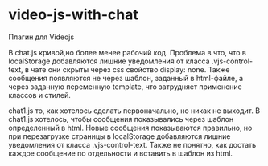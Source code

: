 # video-js-with-chat
Плагин для Videojs

В chat.js кривой,но более менее рабочий код. Проблема  в что, что в localStorage добавляются лишние уведомления от класса .vjs-control-text, в чате они скрыты через css свойство display: none. Также сообщения появляются не через шаблон, заданный в html-файле, а через заданную переменную template, что затрудняет применение классов и стилей.

chat1.js то, как хотелось сделать первоначально, но никак не выходит.
В chat1.js хотелось, чтобы сообщения показывались через шаблон определенный в html. Новые сообщения показываются правильно, но при перезагрузке страницы в localStorage добавляются лишние уведомления от класса .vjs-control-text.  Также не понятно, как достать каждое сообщение по отдельности и вставить в шаблон из html.
